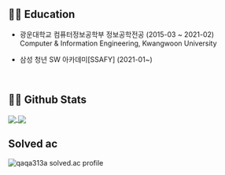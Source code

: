 ## 👨‍🎓 Education
- 광운대학교 컴퓨터정보공학부 정보공학전공 (2015-03 ~ 2021-02)  
Computer & Information Engineering, Kwangwoon University

- 삼성 청년 SW 아카데미[SSAFY] (2021-01~)
<br>

## 👨‍💻 Github Stats
<a href="https://github.com/ChangWoo95">
  <img align="center" src="https://github-readme-stats.vercel.app/api?username=ChangWoo95&show_icons=true&line_height=27&theme=solarized-dark" />
</a>
<a href="https://github.com/ChangWoo95">
  <img align="center" src="https://github-readme-stats.vercel.app/api/top-langs/?username=ChangWoo95&theme=solarized-dark&exclude_repo=ChangWoo95.github.io&langs_count=3" />
</a>

<!--
**ChangWoo95/ChangWoo95** is a ✨ _special_ ✨ repository because its `README.md` (this file) appears on your GitHub profile.
Here are some ideas to get you started:

- 🔭 I’m currently working on ...
- 🌱 I’m currently learning ...
- 👯 I’m looking to collaborate on ...
- 🤔 I’m looking for help with ...
- 💬 Ask me about ...
- 📫 How to reach me: ...
- 😄 Pronouns: ...
- ⚡ Fun fact: ...
-->
## Solved ac

![qaqa313a solved.ac profile](https://github-readme-solvedac.hyp3rflow.vercel.app/api/?handle=qaqa313a)
